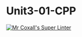 # Unit3-01-CPP
[![Mr Coxall's Super Linter](https://github.com/ICS3U-C-Programming-LilyC/Unit3-01-CPP/workflows/Mr%20Coxall's%20Super%20Linter/badge.svg)](https://github.com/ICS3U-C-Programming-LilyC/Unit3-01-CPP/actions/)
